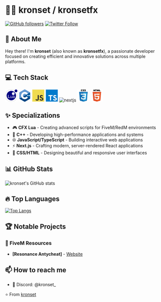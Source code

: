 # 👨‍💻 kronset / kronsetfx

[![GitHub followers](https://img.shields.io/github/followers/kronset?style=social)](https://github.com/kronset)
[![Twitter Follow](https://img.shields.io/twitter/follow/kronsetfx?style=social)](https://twitter.com/kronsetfx)

## 🚀 About Me

Hey there! I'm **kronset** (also known as **kronsetfx**), a passionate developer focused on creating efficient and innovative solutions across multiple platforms.

## 💻 Tech Stack

<p align="left">
  <img src="https://raw.githubusercontent.com/devicons/devicon/master/icons/lua/lua-original.svg" alt="lua" width="40" height="40"/>
  <img src="https://raw.githubusercontent.com/devicons/devicon/master/icons/cplusplus/cplusplus-original.svg" alt="cplusplus" width="40" height="40"/>
  <img src="https://raw.githubusercontent.com/devicons/devicon/master/icons/javascript/javascript-original.svg" alt="javascript" width="40" height="40"/>
  <img src="https://raw.githubusercontent.com/devicons/devicon/master/icons/typescript/typescript-original.svg" alt="typescript" width="40" height="40"/>
  <img src="https://cdn.worldvectorlogo.com/logos/nextjs-2.svg" alt="nextjs" width="40" height="40"/>
  <img src="https://raw.githubusercontent.com/devicons/devicon/master/icons/css3/css3-original-wordmark.svg" alt="css3" width="40" height="40"/>
  <img src="https://raw.githubusercontent.com/devicons/devicon/master/icons/html5/html5-original-wordmark.svg" alt="html5" width="40" height="40"/>
</p>

## ✨ Specializations

- 🎮 **CFX Lua** - Creating advanced scripts for FiveM/RedM environments
- 🔧 **C++** - Developing high-performance applications and systems
- 🌐 **JavaScript/TypeScript** - Building interactive web applications
- ⚡ **Next.js** - Crafting modern, server-rendered React applications
- 🎨 **CSS/HTML** - Designing beautiful and responsive user interfaces

## 📊 GitHub Stats

![kronset's GitHub stats](https://github-readme-stats.vercel.app/api?username=kronset&show_icons=true&theme=radical)

## 🔥 Top Languages

[![Top Langs](https://github-readme-stats.vercel.app/api/top-langs/?username=kronset&layout=compact&theme=radical)](https://github.com/anuraghazra/github-readme-stats)

## 🏆 Notable Projects

### 🚗 FiveM Resources
- **[Resonance Antycheat]** - [Website](https://resonance.kronset.xyz/)

## 📫 How to reach me

- 💬 Discord: @kronset_

⭐️ From [kronset](https://github.com/kronset)
